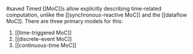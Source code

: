 #saved
Timed [[MoC]]s allow explicitly describing time-related computation, unlike the [[synchronous-reactive MoC]] and the [[dataflow MoC]]. There are three primary models for this:
1. [[time-triggered MoC]]
2. [[discrete-event MoC]]
3. [[continuous-time MoC]]